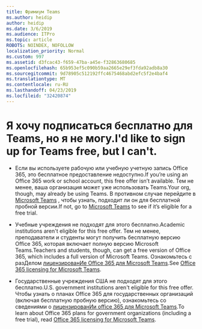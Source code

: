 ```yaml
---
title: Фримиум Teams
ms.author: heidip
author: heidip
ms.date: 3/6/2019
ms.audience: ITPro
ms.topic: article
ROBOTS: NOINDEX, NOFOLLOW
localization_priority: Normal
ms.custom: 997
ms.assetid: d3fcac43-f659-47ba-a45e-f32863680685
ms.openlocfilehash: 65b953ef5c090b59aa2665e29ef3fda92adb8a30
ms.sourcegitcommit: 9d78905c512192ffc4675468abd2efc5f2e4baf4
ms.translationtype: MT
ms.contentlocale: ru-RU
ms.lasthandoff: 04/23/2019
ms.locfileid: "32420874"
---
```

# <a name="id-like-to-sign-up-for-teams-free-but-i-cant"></a><span data-ttu-id="f8ecc-102">Я хочу подписаться бесплатно для Teams, но я не могу.</span><span class="sxs-lookup"><span data-stu-id="f8ecc-102">I'd like to sign up for Teams free, but I can't.</span></span>

- <span data-ttu-id="f8ecc-103">Если вы используете рабочую или учебную учетную запись Office 365, это бесплатное предоставление недоступно.</span><span class="sxs-lookup"><span data-stu-id="f8ecc-103">If you’re using an Office 365 work or school account, this free offer isn’t available.</span></span> <span data-ttu-id="f8ecc-104">Тем не менее, ваша организация может уже использовать Teams.</span><span class="sxs-lookup"><span data-stu-id="f8ecc-104">Your org, though, may already be using Teams.</span></span> <span data-ttu-id="f8ecc-105">В противном случае перейдите в [Microsoft Teams](https://products.office.com/en-us/microsoft-teams/group-chat-software) , чтобы узнать, подходит ли он для бесплатной пробной версии.</span><span class="sxs-lookup"><span data-stu-id="f8ecc-105">If not, go to [Microsoft Teams](https://products.office.com/en-us/microsoft-teams/group-chat-software) to see if it’s eligible for a free trial.</span></span>

- <span data-ttu-id="f8ecc-106">Учебные учреждения не подходят для этого бесплатно.</span><span class="sxs-lookup"><span data-stu-id="f8ecc-106">Academic institutions aren't eligible for this free offer.</span></span> <span data-ttu-id="f8ecc-107">Тем не менее, преподаватели и студенты могут получить бесплатную версию Office 365, которая включает полную версию Microsoft Teams.</span><span class="sxs-lookup"><span data-stu-id="f8ecc-107">Teachers and students, though, can get a free version of Office 365, which includes a full version of Microsoft Teams.</span></span> <span data-ttu-id="f8ecc-108">Ознакомьтесь с разДелом [лицензированИе Office 365 для Microsoft Teams](https://docs.microsoft.com/microsoftteams/office-365-licensing).</span><span class="sxs-lookup"><span data-stu-id="f8ecc-108">See [Office 365 licensing for Microsoft Teams](https://docs.microsoft.com/microsoftteams/office-365-licensing).</span></span>

- <span data-ttu-id="f8ecc-109">Государственные учреждения США не подходят для этого бесплатно.</span><span class="sxs-lookup"><span data-stu-id="f8ecc-109">U.S. government institutions aren't eligible for this free offer.</span></span> <span data-ttu-id="f8ecc-110">Чтобы узнать о планах Office 365 для государственных организаций (включая бесплатную пробную версию), ознакомьтесь со сведениями о [лицензированИи office 365 для Microsoft Teams](https://docs.microsoft.com/microsoftteams/office-365-licensing).</span><span class="sxs-lookup"><span data-stu-id="f8ecc-110">To learn about Office 365 plans for government organizations (including a free trial), read [Office 365 licensing for Microsoft Teams](https://docs.microsoft.com/microsoftteams/office-365-licensing).</span></span>


